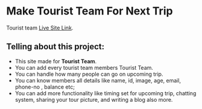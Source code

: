 # Make Tourist Team For Next Trip

Tourist team [Live Site Link](https://tourist-club.netlify.app/).

## Telling about this project:
* This site made for **Tourist Team**.
* You can add every tourist team members Tourist Team.
* You can handle how many people can go on upcoming trip.
* You can know members all details like name, id, image, age, email, phone-no , balance etc;
* You can add more functionality like timing set for upcoming trip, chatting system, sharing your tour picture, and writing a blog also more.
